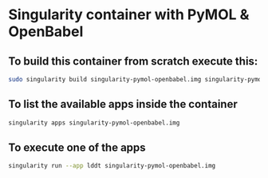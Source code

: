 # Singularity container with PyMOL & OpenBabel

## To build this container from scratch execute this:

```bash
sudo singularity build singularity-pymol-openbabel.img singularity-pymol-openbabel.def
```

## To list the available apps inside the container

```bash
singularity apps singularity-pymol-openbabel.img
```

## To execute one of the apps

```bash
singularity run --app lddt singularity-pymol-openbabel.img
```

